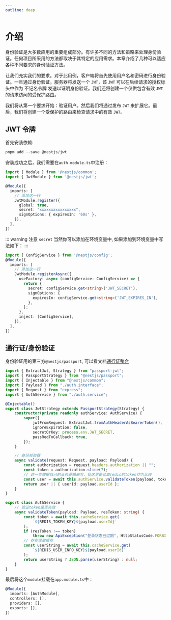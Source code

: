 ```yaml
---
outline: deep
---
```


# 介绍

身份验证是大多数应用的重要组成部分。有许多不同的方法和策略来处理身份验证。任何项目所采用的方法都取决于其特定的应用需求。本章介绍了几种可以适应各种不同要求的身份验证方法。

让我们充实我们的要求。对于此用例，客户端将首先使用用户名和密码进行身份验证。一旦通过身份验证，服务器将发送一个 `JWT`，该 `JWT` 可以在后续请求的授权标头中作为 不记名令牌 发送以证明身份验证。我们还将创建一个仅供包含有效 `JWT` 的请求访问的受保护路由。

我们将从第一个要求开始：验证用户。然后我们将通过发布 `JWT` 来扩展它。最后，我们将创建一个受保护的路由来检查请求中的有效 `JWT。`

## JWT 令牌

首先安装依赖:

```ts
pnpm add --save @nestjs/jwt

```

安装成功之后，我们需要在`auth.module.ts`中注册：

```ts
import { Module } from '@nestjs/common';
import { JwtModule } from '@nestjs/jwt';

@Module({
  imports: [
    // 添加这一行
    JwtModule.register({
      global: true,
      secret: "xxxxxxxxxxxxxxxx",
      signOptions: { expiresIn: '60s' },
    }),
  ],
})
```

::: warning 注意
`secret` 当然你可以添加在环境变量中, 如果添加到环境变量中写法如下：
:::

```ts
import { ConfigService } from '@nestjs/config';
@Module({
  imports: [
    // 添加这一行
    JwtModule.registerAsync({
      useFactory: async (configService: ConfigService) => {
        return {
          secret: configService.get<string>('JWT_SECRET'),
          signOptions: {
            expiresIn: configService.get<string>('JWT_EXPIRES_IN'),
          },
        };
      },
      inject: [ConfigService],
    }),
  ],
})
```

## 通行证/身份验证

身份验证用的第三方`@nestjs/passport`, 可以看文档[通行证整合](https://nest.nodejs.cn/security/authentication#%E9%80%9A%E8%A1%8C%E8%AF%81%E6%95%B4%E5%90%88)

```ts
import { ExtractJwt, Strategy } from "passport-jwt";
import { PassportStrategy } from "@nestjs/passport";
import { Injectable } from "@nestjs/common";
import { Payload } from "./auth.interface";
import { Request } from "express";
import { AuthService } from "./auth.service";

@Injectable()
export class JwtStrategy extends PassportStrategy(Strategy) {
	constructor(private readonly authService: AuthService) {
		super({
			jwtFromRequest: ExtractJwt.fromAuthHeaderAsBearerToken(),
			ignoreExpiration: false,
			secretOrKey: process.env.JWT_SECRET,
			passReqToCallback: true,
		});
	}

	// 身份校验器
	async validate(request: Request, payload: Payload) {
		const authorization = request.headers.authorization || "";
		const token = authorization.slice(7);
		// 这一步根据自己的业务逻辑来写，我这里是读取redis的token作为比较
		const user = await this.authService.validateToken(payload, token);
		return user || { userId: payload.userId };
	}
}
```

```ts
export class AuthService {
	// 验证token是否失效
	async validateToken(payload: Payload, resToken: string) {
		const token = await this.cacheService.get(
			`${REDIS_TOKEN_KEY}${payload.userId}`
		);
		if (resToken !== token)
			throw new ApiException("登录状态已过期", HttpStatusCode.FORBIDDEN);
		// 存在读取缓存
		const userString = await this.cacheService.get(
			`${REDIS_USER_INFO_KEY}${payload.userId}`
		);
		return userString ? JSON.parse(userString) : null;
	}
}
```

最后将这个`module`挂载在`app.module.ts`中：

```ts
@Module({
  imports: [AuthModule],
  controllers: [],
  providers: [],
  exports: [],
})
```
